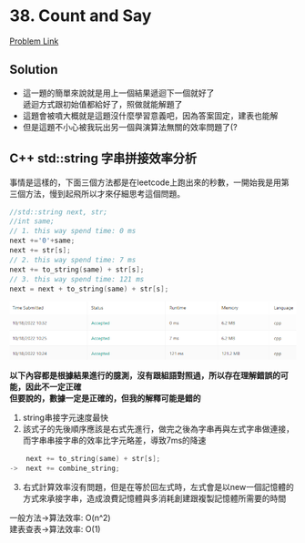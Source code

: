 # 38. Count and Say

[Problem Link](https://leetcode.com/problems/count-and-say/)

## Solution

* 這一題的簡單來說就是用上一個結果遞迴下一個就好了<br>
  遞迴方式跟初始值都給好了，照做就能解題了
* 這題會被噴大概就是這題沒什麼學習意義吧，因為答案固定，建表也能解
* 但是這題不小心被我玩出另一個與演算法無關的效率問題了(?

## C++ std::string 字串拼接效率分析
事情是這樣的，下面三個方法都是在leetcode上跑出來的秒數，一開始我是用第三個方法，慢到起飛所以才來仔細思考這個問題。<br>

``` C++
//std::string next, str;
//int same;
// 1. this way spend time: 0 ms
next +='0'+same;
next += str[s];
// 2. this way spend time: 7 ms
next += to_string(same) + str[s];
// 3. this way spend time: 121 ms
next = next + to_string(same) + str[s];
```
![submitted_result](./algorithms/cpp/0038/submitted_result.png)

**以下內容都是根據結果進行的臆測，沒有跟組語對照過，所以存在理解錯誤的可能，因此不一定正確<br>
但要說的，數據一定是正確的，但我的解釋可能是錯的**
1.  string串接字元速度最快
2.  該式子的先後順序應該是右式先進行，做完之後為字串再與左式字串做連接，而字串串接字串的效率比字元略差，導致7ms的降速<br>
``` C++
    next += to_string(same) + str[s];
->  next += combine_string;
```    
3.  右式計算效率沒有問題，但是在等於回左式時，左式會是以new一個記憶體的方式來承接字串，造成浪費記憶體與多消耗創建跟複製記憶體所需要的時間

一般方法->算法效率: O(n^2)<br>
建表查表->算法效率: O(1)<br>
